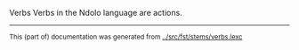 Verbs
Verbs in the Ndolo language are actions.


* * *
<small>This (part of) documentation was generated from [../src/fst/stems/verbs.lexc](http://github.com/giellalt/lang-ndl/blob/main/../src/fst/stems/verbs.lexc)</small>